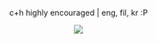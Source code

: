 <p align= center> c+h highly encouraged | eng, fil, kr :P
<p align=center> <img src=https://komarev.com/ghpvc/?username=r4n-reii&color=8f96a6&style=flat-square&label=🎹 keys>
<!---
r4n-reii/r4n-reii is a ✨ special ✨ repository because its `README.md` (this file) appears on your GitHub profile.
You can click the Preview link to take a look at your changes.
--->
